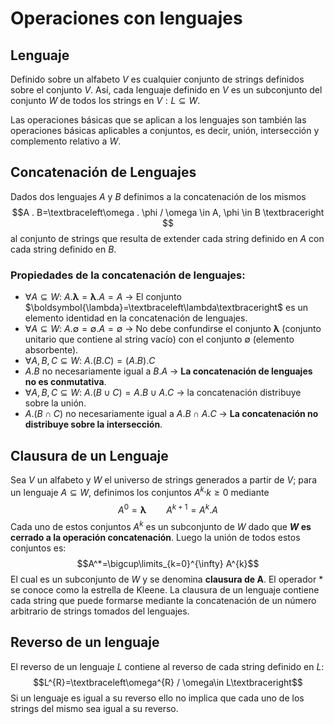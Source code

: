 # Operaciones con lenguajes
## Lenguaje
Definido sobre un alfabeto $V$ es cualquier conjunto de strings definidos sobre el conjunto $V$. Así, cada lenguaje definido en $V$ es un subconjunto del conjunto $W$ de todos los strings en $V:L\subseteq W$.

Las operaciones básicas que se aplican a los lenguajes son también las operaciones básicas aplicables a conjuntos, es decir, unión, intersección y complemento relativo a $W$.

## Concatenación de Lenguajes
Dados dos lenguajes $A$ y $B$ definimos a la concatenación de los mismos
$$A . B=\textbraceleft\omega . \phi / \omega \in A, \phi \in B \textbraceright $$
al conjunto de strings que resulta de extender cada string definido en $A$ con cada string definido en $B$.

### Propiedades de la concatenación de lenguajes:
- $\forall A \subseteq W:$ $A.\boldsymbol{\lambda} = \boldsymbol{\lambda}.A = A$ -> El conjunto $\boldsymbol{\lambda}=\textbraceleft\lambda\textbraceright$ es un elemento identidad en la concatenación de lenguajes.
- $\forall A \subseteq W:$ $A.\emptyset = \emptyset . A = \emptyset$ -> No debe confundirse el conjunto $\boldsymbol{\lambda}$ (conjunto unitario que contiene al string vacío) con el conjunto $\emptyset$ (elemento absorbente).
- $\forall A,B,C \subseteq W:$ $A.(B.C) = (A.B).C$
- $A.B$ no necesariamente igual a $B.A$ -> **La concatenación de lenguajes no es conmutativa**.
- $\forall A,B,C \subseteq W:$ $A.(B\cup C) = A.B \cup A.C$ -> la concatenación distribuye sobre la unión.
- $A.(B\cap C)$ no necesariamente igual a $A.B \cap A.C$ -> **La concatenación no distribuye sobre la intersección**.

## Clausura de un Lenguaje
Sea $V$ un alfabeto y $W$ el universo de strings generados a partir de $V$; para un lenguaje $A \subseteq W$, definimos los conjuntos $A^{k,}k \geq 0$  mediante
$$A^{0}=\boldsymbol{\lambda} \qquad A^{k+1} = A^k.A$$
Cada uno de estos conjuntos $A^k$ es un subconjunto de $W$ dado que **$W$ es cerrado a la operación concatenación**. Luego la unión de todos estos conjuntos es:
$$A^*=\bigcup\limits_{k=0}^{\infty} A^{k}$$
El cual es un subconjunto de $W$ y se denomina **clausura de A**. El operador $*$ se conoce como la estrella de Kleene. La clausura de un lenguaje contiene cada string que puede formarse mediante la concatenación de un número arbitrario de strings tomados del lenguajes.

## Reverso de un lenguaje
El reverso de un lenguaje $L$ contiene al reverso de cada string definido en $L$:
$$L^{R}=\textbraceleft\omega^{R} / \omega\in L\textbraceright$$
Si un lenguaje es igual a su reverso ello no implica que cada uno de los strings del mismo sea igual a su reverso.